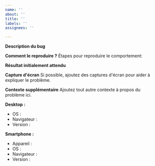 ```yaml
---
name: ''
about: ''
title: ''
labels: ''
assignees: ''

---
```


**Description du bug**


**Comment le reproduire ?**
Étapes pour reproduire le comportement:


**Résultat initialement attendu**


**Capture d'écran**
Si possible, ajoutez des captures d'écran pour aider à expliquer le problème.


**Contexte supplémentaire**
Ajoutez tout autre contexte à propos du problème ici.


**Desktop :**
 - OS : 
 - Navigateur : 
 - Version : 

**Smartphone :**
 - Appareil : 
 - OS : 
 - Navigateur : 
 - Version : 

